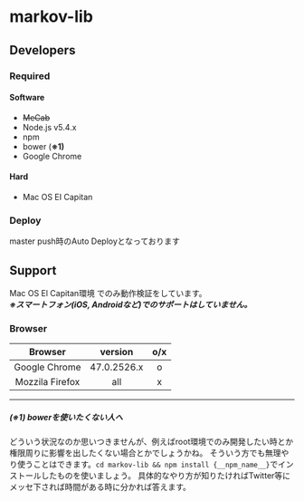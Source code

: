 # markov-lib

## Developers

### Required

#### Software
* ~~MeCab~~
* Node.js v5.4.x
* npm
* bower (**※1)**
* Google Chrome

#### Hard
* Mac OS EI Capitan

### Deploy
master push時のAuto Deployとなっております

## Support
Mac OS El Capitan環境 でのみ動作検証をしています。  
***※スマートフォン(iOS, Androidなど)でのサポートはしていません。***

### Browser
|Browser|version|o/x|
|:--:|:--:|:--:|
|Google Chrome|47.0.2526.x|o|
|Mozzila Firefox|all|x|

---
##### (※1) bowerを使いたくない人へ
どういう状況なのか思いつきませんが、例えばroot環境でのみ開発したい時とか権限周りに影響を出したくない場合とかでしょうかね。
そういう方でも無理やり使うことはできます。`cd markov-lib && npm install {__npm_name__}`でインストールしたものを使いましょう。
具体的なやり方が知りたければTwitter等にメッセ下されば時間がある時に分かれば答えます。
